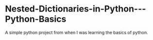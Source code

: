 # Nested-Dictionaries-in-Python---Python-Basics
A simple python project from when I was learning the basics of python.
